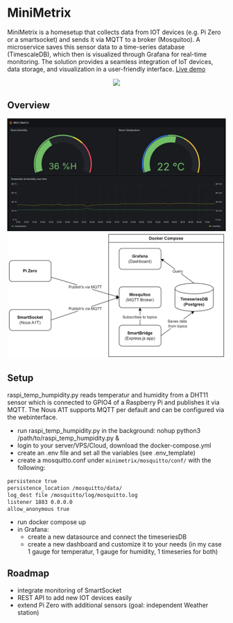 # MiniMetrix

MiniMetrix is a homesetup that collects data from IOT devices (e.g. Pi Zero or a smartsocket) and sends it via MQTT to a broker (Mosquitoo). A microservice saves this sensor data to a time-series database (TimescaleDB), which then is visualized through Grafana for real-time monitoring. The solution provides a seamless integration of IoT devices, data storage, and visualization in a user-friendly interface. [Live demo](http://www.unimatrixzero.eu:3000/public-dashboards/eb8215328d5a42899ad8604be2bb449b)


<p align="center">
  <a href="https://skillicons.dev">
    <img src="https://skillicons.dev/icons?i=raspberrypi,grafana,postgres,express,nodejs,docker" />
  </a>
</p>

## Overview
![](smartbridge/public/MiniMetrixDemo.webp?raw=true)
![](smartbridge/public/MiniMetrix.webp?raw=true)

## Setup

raspi_temp_humpidity.py reads temperatur and humidity from a DHT11 sensor which is connected to GPIO4 of a Raspberry Pi and publishes it via MQTT. The Nous A1T supports MQTT per default and can be configured via the webinterface.

- run raspi_temp_humpidity.py in the background: nohup python3 /path/to/raspi_temp_humpidity.py &
- login to your server/VPS/Cloud, download the docker-compose.yml
- create an .env file and set all the variables (see .env_template)
- create a mosquitto.conf under `minimetrix/mosquitto/conf/` with the following:
```
persistence true
persistence_location /mosquitto/data/
log_dest file /mosquitto/log/mosquitto.log
listener 1883 0.0.0.0
allow_anonymous true
```
- run docker compose up
- in Grafana:
    - create a new datasource and connect the timeseriesDB
    - create a new dashboard and customize it to your needs (in my case 1 gauge for temperatur, 1 gauge for humidity, 1 timeseries for both)

## Roadmap

- integrate monitoring of SmartSocket
- REST API to add new IOT devices easily
- extend Pi Zero with additional sensors (goal: independent Weather station)